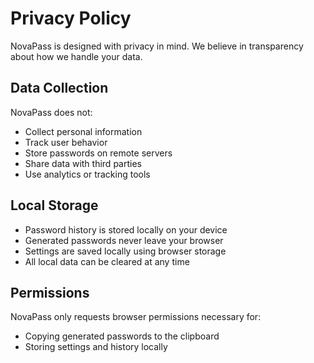 # Privacy Policy

NovaPass is designed with privacy in mind. We believe in transparency about how we handle your data.

## Data Collection

NovaPass does not:

- Collect personal information
- Track user behavior
- Store passwords on remote servers
- Share data with third parties
- Use analytics or tracking tools

## Local Storage

- Password history is stored locally on your device
- Generated passwords never leave your browser
- Settings are saved locally using browser storage
- All local data can be cleared at any time

## Permissions

NovaPass only requests browser permissions necessary for:

- Copying generated passwords to the clipboard
- Storing settings and history locally
